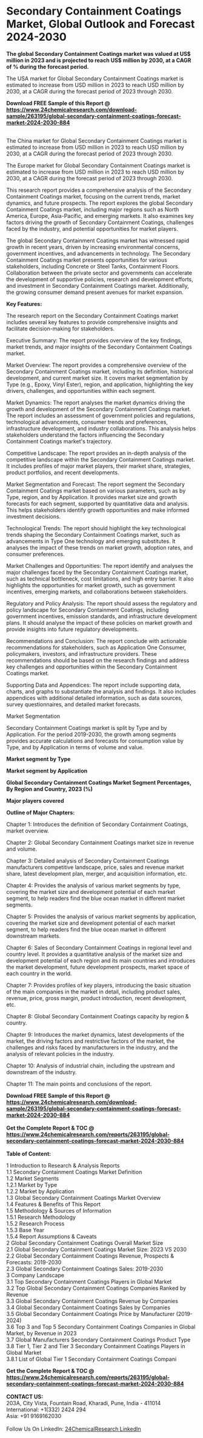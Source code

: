 <h1>Secondary Containment Coatings Market, Global Outlook and Forecast 2024-2030</h1><p><strong>The global Secondary Containment Coatings market was valued at US$ million in 2023 and is projected to reach US$ million by 2030, at a CAGR of % during the forecast period.</strong></p><p>
</p><p>The USA market for Global Secondary Containment Coatings market is estimated to increase from USD million in 2023 to reach USD million by 2030, at a CAGR during the forecast period of 2023 through 2030.</p><div><b>Download FREE Sample of this Report @ 
            <a href="https://www.24chemicalresearch.com/download-sample/263195/global-secondary-containment-coatings-forecast-market-2024-2030-884">
            https://www.24chemicalresearch.com/download-sample/263195/global-secondary-containment-coatings-forecast-market-2024-2030-884</a></b></div><br><p>
</p><p>The China market for Global Secondary Containment Coatings market is estimated to increase from USD million in 2023 to reach USD million by 2030, at a CAGR during the forecast period of 2023 through 2030.</p><p>
</p><p>The Europe market for Global Secondary Containment Coatings market is estimated to increase from USD million in 2023 to reach USD million by 2030, at a CAGR during the forecast period of 2023 through 2030.</p><p>
</p><p>This research report provides a comprehensive analysis of the Secondary Containment Coatings market, focusing on the current trends, market dynamics, and future prospects. The report explores the global Secondary Containment Coatings market, including major regions such as North America, Europe, Asia-Pacific, and emerging markets. It also examines key factors driving the growth of Secondary Containment Coatings, challenges faced by the industry, and potential opportunities for market players.</p><p>
The global Secondary Containment Coatings market has witnessed rapid growth in recent years, driven by increasing environmental concerns, government incentives, and advancements in technology. The Secondary Containment Coatings market presents opportunities for various stakeholders, including Concrete or Steel Tanks, Containment Floors. Collaboration between the private sector and governments can accelerate the development of supportive policies, research and development efforts, and investment in Secondary Containment Coatings market. Additionally, the growing consumer demand present avenues for market expansion.</p><p>
<strong>Key Features:</strong></p><p>
The research report on the Secondary Containment Coatings market includes several key features to provide comprehensive insights and facilitate decision-making for stakeholders.</p><p>
Executive Summary: The report provides overview of the key findings, market trends, and major insights of the Secondary Containment Coatings market.</p><p>
Market Overview: The report provides a comprehensive overview of the Secondary Containment Coatings market, including its definition, historical development, and current market size. It covers market segmentation by Type (e.g., Epoxy, Vinyl Ester), region, and application, highlighting the key drivers, challenges, and opportunities within each segment.</p><p>
Market Dynamics: The report analyses the market dynamics driving the growth and development of the Secondary Containment Coatings market. The report includes an assessment of government policies and regulations, technological advancements, consumer trends and preferences, infrastructure development, and industry collaborations. This analysis helps stakeholders understand the factors influencing the Secondary Containment Coatings market's trajectory.</p><p>
Competitive Landscape: The report provides an in-depth analysis of the competitive landscape within the Secondary Containment Coatings market. It includes profiles of major market players, their market share, strategies, product portfolios, and recent developments.</p><p>
Market Segmentation and Forecast: The report segment the Secondary Containment Coatings market based on various parameters, such as by Type, region, and by Application. It provides market size and growth forecasts for each segment, supported by quantitative data and analysis. This helps stakeholders identify growth opportunities and make informed investment decisions.</p><p>
Technological Trends: The report should highlight the key technological trends shaping the Secondary Containment Coatings market, such as advancements in Type One technology and emerging substitutes. It analyses the impact of these trends on market growth, adoption rates, and consumer preferences.</p><p>
Market Challenges and Opportunities: The report identify and analyses the major challenges faced by the Secondary Containment Coatings market, such as technical bottleneck, cost limitations, and high entry barrier. It also highlights the opportunities for market growth, such as government incentives, emerging markets, and collaborations between stakeholders.</p><p>
Regulatory and Policy Analysis: The report should assess the regulatory and policy landscape for Secondary Containment Coatings, including government incentives, emission standards, and infrastructure development plans. It should analyse the impact of these policies on market growth and provide insights into future regulatory developments.</p><p>
Recommendations and Conclusion: The report conclude with actionable recommendations for stakeholders, such as Application One Consumer, policymakers, investors, and infrastructure providers. These recommendations should be based on the research findings and address key challenges and opportunities within the Secondary Containment Coatings market.</p><p>
Supporting Data and Appendices: The report include supporting data, charts, and graphs to substantiate the analysis and findings. It also includes appendices with additional detailed information, such as data sources, survey questionnaires, and detailed market forecasts.</p><p>
Market Segmentation</p><p>
Secondary Containment Coatings market is split by Type and by Application. For the period 2019-2030, the growth among segments provides accurate calculations and forecasts for consumption value by Type, and by Application in terms of volume and value.</p><p>
<strong>Market segment by Type</strong></p><p>
</p><p>
<strong>Market segment by Application</strong></p><p>
</p><p>
<strong>Global Secondary Containment Coatings Market Segment Percentages, By Region and Country, 2023 (%)</strong></p><p>
</p><p>
<strong>Major players covered</strong></p><p>
</p><p>
</p><p><strong>Outline of Major Chapters:</strong></p><p>
Chapter 1: Introduces the definition of Secondary Containment Coatings, market overview.</p><p>
Chapter 2: Global Secondary Containment Coatings market size in revenue and volume.</p><p>
Chapter 3: Detailed analysis of Secondary Containment Coatings manufacturers competitive landscape, price, sales and revenue market share, latest development plan, merger, and acquisition information, etc.</p><p>
Chapter 4: Provides the analysis of various market segments by type, covering the market size and development potential of each market segment, to help readers find the blue ocean market in different market segments.</p><p>
Chapter 5: Provides the analysis of various market segments by application, covering the market size and development potential of each market segment, to help readers find the blue ocean market in different downstream markets.</p><p>
Chapter 6: Sales of Secondary Containment Coatings in regional level and country level. It provides a quantitative analysis of the market size and development potential of each region and its main countries and introduces the market development, future development prospects, market space of each country in the world.</p><p>
Chapter 7: Provides profiles of key players, introducing the basic situation of the main companies in the market in detail, including product sales, revenue, price, gross margin, product introduction, recent development, etc.</p><p>
Chapter 8: Global Secondary Containment Coatings capacity by region &amp; country.</p><p>
Chapter 9: Introduces the market dynamics, latest developments of the market, the driving factors and restrictive factors of the market, the challenges and risks faced by manufacturers in the industry, and the analysis of relevant policies in the industry.</p><p>
Chapter 10: Analysis of industrial chain, including the upstream and downstream of the industry.</p><p>
Chapter 11: The main points and conclusions of the report.</p><div><b>Download FREE Sample of this Report @ 
            <a href="https://www.24chemicalresearch.com/download-sample/263195/global-secondary-containment-coatings-forecast-market-2024-2030-884">
            https://www.24chemicalresearch.com/download-sample/263195/global-secondary-containment-coatings-forecast-market-2024-2030-884</a></b></div><br><div><b>Get the Complete Report & TOC @ 
            <a href="https://www.24chemicalresearch.com/reports/263195/global-secondary-containment-coatings-forecast-market-2024-2030-884">
            https://www.24chemicalresearch.com/reports/263195/global-secondary-containment-coatings-forecast-market-2024-2030-884</a></b></div><br>
            <b>Table of Content:</b><p>1 Introduction to Research & Analysis Reports<br />
    1.1 Secondary Containment Coatings Market Definition<br />
    1.2 Market Segments<br />
        1.2.1 Market by Type<br />
        1.2.2 Market by Application<br />
    1.3 Global Secondary Containment Coatings Market Overview<br />
    1.4 Features & Benefits of This Report<br />
    1.5 Methodology & Sources of Information<br />
        1.5.1 Research Methodology<br />
        1.5.2 Research Process<br />
        1.5.3 Base Year<br />
        1.5.4 Report Assumptions & Caveats<br />
2 Global Secondary Containment Coatings Overall Market Size<br />
    2.1 Global Secondary Containment Coatings Market Size: 2023 VS 2030<br />
    2.2 Global Secondary Containment Coatings Revenue, Prospects & Forecasts: 2019-2030<br />
    2.3 Global Secondary Containment Coatings Sales: 2019-2030<br />
3 Company Landscape<br />
    3.1 Top Secondary Containment Coatings Players in Global Market<br />
    3.2 Top Global Secondary Containment Coatings Companies Ranked by Revenue<br />
    3.3 Global Secondary Containment Coatings Revenue by Companies<br />
    3.4 Global Secondary Containment Coatings Sales by Companies<br />
    3.5 Global Secondary Containment Coatings Price by Manufacturer (2019-2024)<br />
    3.6 Top 3 and Top 5 Secondary Containment Coatings Companies in Global Market, by Revenue in 2023<br />
    3.7 Global Manufacturers Secondary Containment Coatings Product Type<br />
    3.8 Tier 1, Tier 2 and Tier 3 Secondary Containment Coatings Players in Global Market<br />
        3.8.1 List of Global Tier 1 Secondary Containment Coatings Compani</p><div><b>Get the Complete Report & TOC @ 
            <a href="https://www.24chemicalresearch.com/reports/263195/global-secondary-containment-coatings-forecast-market-2024-2030-884">
            https://www.24chemicalresearch.com/reports/263195/global-secondary-containment-coatings-forecast-market-2024-2030-884</a></b></div><br><b>CONTACT US:</b><br>
            203A, City Vista, Fountain Road, Kharadi, Pune, India - 411014<br>
            International: +1(332) 2424 294<br>
            Asia: +91 9169162030 <br><br>
            Follow Us On LinkedIn: <a href="https://www.linkedin.com/company/24chemicalresearch/">24ChemicalResearch LinkedIn</a>